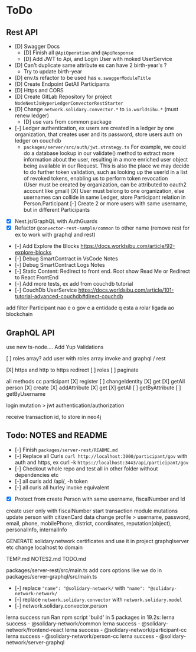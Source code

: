 # ToDo

## Rest API

- [D] Swagger Docs
  - [D] Finish all `@ApiOperation` and `@ApiResponse`
  - [D] Add JWT to Api, and Login User with moked UserService
- [D] Can't duplicate same attribute ex can have 2 birth-year's ?
  - Try to update birth-year
- [D] env.ts refactor to be used has `e.swaggerModuleTitle`
- [D] Create Endpoint GetAll Participants
- [D] Https and CORS
- [D] Create GitLab Repository for project `NodeNestJsHyperLedgerConvectorRestStarter`
- [D] Change `network.solidary.convector.*` to `io.worldsibu.*` (must renew ledger)
  - [D] use vars from common package
- [-] Ledger authentication, ex users are created in a ledger by one organization, that creates user and its password, store users auth on ledger on couchdb
  - `packages/server/src/auth/jwt.strategy.ts` For example, we could do a database lookup in our validate() method to extract more information about the user, resulting in a more enriched user object being available in our Request. This is also the place we may decide to do further token validation, such as looking up the userId in a list of revoked tokens, enabling us to perform token revocation  
  (User must be created by organization, can be attributed to oauth2 account like gmail)
  [X] User must belong to one organization, else usernames can collide in same Ledger, store Participant relation in Person.Participant
    [-] Create 2 or more users with same username, but in different Participants
- [X] Nest.js/GraphQL with AuthGuards
- [X] Refactor `@convector-rest-sample/common` to other name (remove rest for ex to work with graphql and rest)

- [-] Add Explore the Blocks <https://docs.worldsibu.com/article/92-explore-blocks>
- [-] Debug SmartContract in VsCode Notes
- [-] Debug SmartContract Logs Notes
- [-] Static Content: Redirect to front end. Root show Read Me or Redirect to React FrontEnd
- [-] Add more tests, ex add from couchdb tutorial
- [-] CouchDb UserService <https://docs.worldsibu.com/article/101-tutorial-advanced-couchdb#direct-couchdb>

add filter Participant
nao e o gov e a entidade q esta a rolar ligada ao blockchain

## GraphQL API

use new ts-node....
Add Yup Validations

[ ] roles array?
  add user with roles array
  invoke and graphql / rest

[X] https and http to https redirect
[ ] roles
[ ] paginate

all methods cc
  participant
    [X] register
    [ ] changeIdentity
    [X] get
    [X] getAll
  person
    [X] create
    [X] addAttribute
    [X] get
    [X] getAll
    [ ] getByAttribute
    [ ] getByUsername
  
login mutation > jwt
authentication/authorization

receive transaction id, to store in neo4j

## Todo: NOTES and README

- [-] Finish `packages/server-rest/README.md`
- [-] Replace all Curls `curl http://localhost:3000/participant/gov` with auth and https, ex curl -k `https://localhost:3443/api/participant/gov`
- [-] Checkout whole repo and test all in other folder without dependencies etc
- [-] all curls add /api/, -h token 
- [-] all curls all hurley invoke equivalent

- [X] Protect from create Person with same username, fiscalNumber and Id


create user only with fiscalNumber
start transaction module
mutations
	update person with citizenCard data
	change profile > username, password, email, phone, mobilePhone, district, coordinates, reputation(object), personalInfo, internalInfo



GENERATE solidary.network certificates
and use it in project graphqlserver etc
change localhost to domain





TEMP.md
NOTES2.md
TODO.md


packages/server-rest/src/main.ts
add cors options like we do in
packages/server-graphql/src/main.ts


- [-] replace `"name": "@solidary-network/` with `"name": "@solidary-network-network/`
- [-] replace `network.solidary.convector` with `network.solidary.model`
- [-] network.solidary.convector.person

lerna success run Ran npm script 'build' in 5 packages in 19.2s:
lerna success - @solidary-network/common
lerna success - @solidary-network/frontend-react
lerna success - @solidary-network/participant-cc
lerna success - @solidary-network/person-cc
lerna success - @solidary-network/server-graphql
